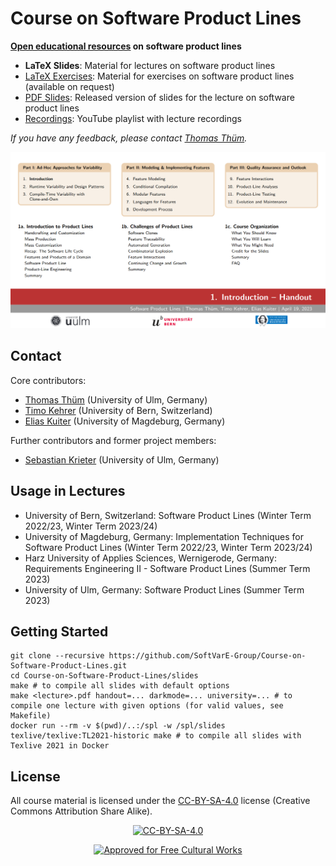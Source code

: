# Course on Software Product Lines

**[Open educational resources](https://en.wikipedia.org/wiki/Open_educational_resources) on software product lines**

* **LaTeX Slides**: Material for lectures on software product lines 
* [LaTeX Exercises](https://github.com/SoftVarE-Group/Course-on-Software-Product-Lines-Exercises): Material for exercises on software product lines (available on request)
* [PDF Slides](https://github.com/SoftVarE-Group/Slides-of-the-SPL-Course): Released version of slides for the lecture on software product lines
* [Recordings](https://www.youtube.com/playlist?list=PL4hJhdKDPIxha8So7muX2zfNUU8NBoiu3): YouTube playlist with lecture recordings


*If you have any feedback, please contact [Thomas Thüm](mailto:thomas.thuem@uni-ulm.de).*

<a href="https://github.com/SoftVarE-Group/Slides-of-the-SPL-Course">
<picture>
  <source media="(prefers-color-scheme: dark)" srcset="pics/course/overview-dark.png">
  <img src="pics/course/overview-light.png">
</picture>
</a>

## Contact

Core contributors:

- [Thomas Thüm](https://www.uni-ulm.de/in/sp/team/thuem/) (University of Ulm, Germany)
- [Timo Kehrer](https://www.inf.unibe.ch/ueber_uns/personen/seg/prof_dr_kehrer_timo/index_ger.html) (University of Bern, Switzerland)
- [Elias Kuiter](https://www.dbse.ovgu.de/Mitarbeiter/Elias+Kuiter.html) (University of Magdeburg, Germany)

Further contributors and former project members:

- [Sebastian Krieter](https://www.uni-ulm.de/in/sp/team/sebastian-krieter/) (University of Ulm, Germany)

## Usage in Lectures

- University of Bern, Switzerland: Software Product Lines (Winter Term 2022/23, Winter Term 2023/24)
- University of Magdeburg, Germany: Implementation Techniques for Software Product Lines (Winter Term 2022/23, Winter Term 2023/24)
- Harz University of Applies Sciences, Wernigerode, Germany: Requirements Engineering II - Software Product Lines (Summer Term 2023)
- University of Ulm, Germany: Software Product Lines (Summer Term 2023)

## Getting Started

```
git clone --recursive https://github.com/SoftVarE-Group/Course-on-Software-Product-Lines.git
cd Course-on-Software-Product-Lines/slides
make # to compile all slides with default options
make <lecture>.pdf handout=... darkmode=... university=... # to compile one lecture with given options (for valid values, see Makefile)
docker run --rm -v $(pwd)/..:/spl -w /spl/slides texlive/texlive:TL2021-historic make # to compile all slides with Texlive 2021 in Docker
```

## License

All course material is licensed under the <a href="http://creativecommons.org/licenses/by-sa/4.0/">CC-BY-SA-4.0</a> license (Creative Commons Attribution Share Alike).

<p align="center">
	<a href="http://creativecommons.org/licenses/by-sa/4.0/"><img src="https://i.creativecommons.org/l/by-sa/4.0/88x31.png" alt="CC-BY-SA-4.0"/></a>
</p>

<p align="center">
	<a href="https://creativecommons.org/share-your-work/public-domain/freeworks"><img src="https://upload.wikimedia.org/wikipedia/commons/b/b7/Approved-for-free-cultural-works.svg" alt="Approved for Free Cultural Works"/></a>
</p>
